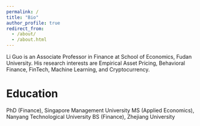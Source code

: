 ```yaml
---
permalink: /
title: "Bio"
author_profile: true
redirect_from: 
  - /about/
  - /about.html
---
```


Li Guo is an Associate Professor in Finance at School of Economics, Fudan University. His research interests are Empirical Asset Pricing, Behavioral Finance, FinTech, Machine Learning, and Cryptocurrency. 


Education
======
PhD (Finance), Singapore Management University
MS (Applied Economics), Nanyang Technological University
BS (Finance), Zhejiang University
